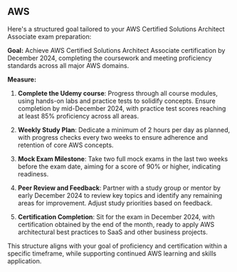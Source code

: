 
## AWS 

Here's a structured goal tailored to your AWS Certified Solutions Architect Associate exam preparation:

**Goal:** Achieve AWS Certified Solutions Architect Associate certification by December 2024, completing the coursework and meeting proficiency standards across all major AWS domains.

**Measure:**

1. **Complete the Udemy course**: Progress through all course modules, using hands-on labs and practice tests to solidify concepts. Ensure completion by mid-December 2024, with practice test scores reaching at least 85% proficiency across all areas.

2. **Weekly Study Plan**: Dedicate a minimum of 2 hours per day as planned, with progress checks every two weeks to ensure adherence and retention of core AWS concepts.

3. **Mock Exam Milestone**: Take two full mock exams in the last two weeks before the exam date, aiming for a score of 90% or higher, indicating readiness.

4. **Peer Review and Feedback**: Partner with a study group or mentor by early December 2024 to review key topics and identify any remaining areas for improvement. Adjust study priorities based on feedback.

5. **Certification Completion**: Sit for the exam in December 2024, with certification obtained by the end of the month, ready to apply AWS architectural best practices to SaaS and other business projects.

This structure aligns with your goal of proficiency and certification within a specific timeframe, while supporting continued AWS learning and skills application.
